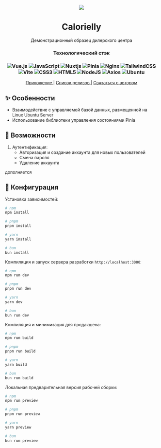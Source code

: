 
<p align="center">
  <img src="./public/car.png">
</p>


<h1 align="center">Calorielly</h1>
<p align="center">Демонстрационный образец дилерского центра</p>



<h3 align="center">Технологический стэк</h3>
<div align="center">

### ![Vue.js](https://img.shields.io/badge/vuejs-%2335495e.svg?style=for-the-badge&logo=vuedotjs&logoColor=%234FC08D)  ![JavaScript](https://img.shields.io/badge/javascript-%23323330.svg?style=for-the-badge&logo=javascript&logoColor=%23F7DF1E) ![Nuxtjs](https://img.shields.io/badge/Nuxt-002E3B?style=for-the-badge&logo=nuxtdotjs&logoColor=#00DC82) ![Pinia](https://img.shields.io/badge/Pinia-0d121b?style=for-the-badge) ![Nginx](https://img.shields.io/badge/nginx-%23009639.svg?style=for-the-badge&logo=nginx&logoColor=white) ![TailwindCSS](https://img.shields.io/badge/tailwindcss-%2338B2AC.svg?style=for-the-badge&logo=tailwind-css&logoColor=white)  ![Vite](https://img.shields.io/badge/vite-%23646CFF.svg?style=for-the-badge&logo=vite&logoColor=white)  ![CSS3](https://img.shields.io/badge/css3-%231572B6.svg?style=for-the-badge&logo=css3&logoColor=white)  ![HTML5](https://img.shields.io/badge/html5-%23E34F26.svg?style=for-the-badge&logo=html5&logoColor=white)  ![NodeJS](https://img.shields.io/badge/node.js-6DA55F?style=for-the-badge&logo=node.js&logoColor=white) ![Axios](https://img.shields.io/badge/AXIOS-0d121b?style=for-the-badge) ![Ubuntu](https://img.shields.io/badge/Ubuntu-E95420?style=for-the-badge&logo=ubuntu&logoColor=white)
</div>




<p align="center">
  <a href="https://calorielly.ru" alt="demo" >
  Приложение
  </a>
  |
  <a href="https://github.com/Dexone/Nuxt-Dealership/releases" alt="releases" >
    Список релизов
  </a>
    |
  <a href="https://t.me/mrtynnvv" alt="telegram" >
    Связаться с автором
  </a>
</p>





## ✨ Особенности

- Взаимодействие с управляемой базой данных, размещенной на Linux Ubuntu Server
- Использование библиотеки управления состояниями Pinia


## 🚀 Возможности

1. Аутентификация:
   - Авторизация и создание аккаунта для новых пользователей
   - Смена пароля
   - Удаление аккаунта

дополняется


## 🔧 Конфигурация

Установка зависимостей:

```bash
# npm
npm install

# pnpm
pnpm install

# yarn
yarn install

# bun
bun install
```

Компиляция и запуск сервера разработки `http://localhost:3000`:

```bash
# npm
npm run dev

# pnpm
pnpm run dev

# yarn
yarn dev

# bun
bun run dev
```

Компиляция и минимизация для продакшена:

```bash
# npm
npm run build

# pnpm
pnpm run build

# yarn
yarn build

# bun
bun run build
```

Локальная предварительная версия рабочей сборки:

```bash
# npm
npm run preview

# pnpm
pnpm run preview

# yarn
yarn preview

# bun
bun run preview
```